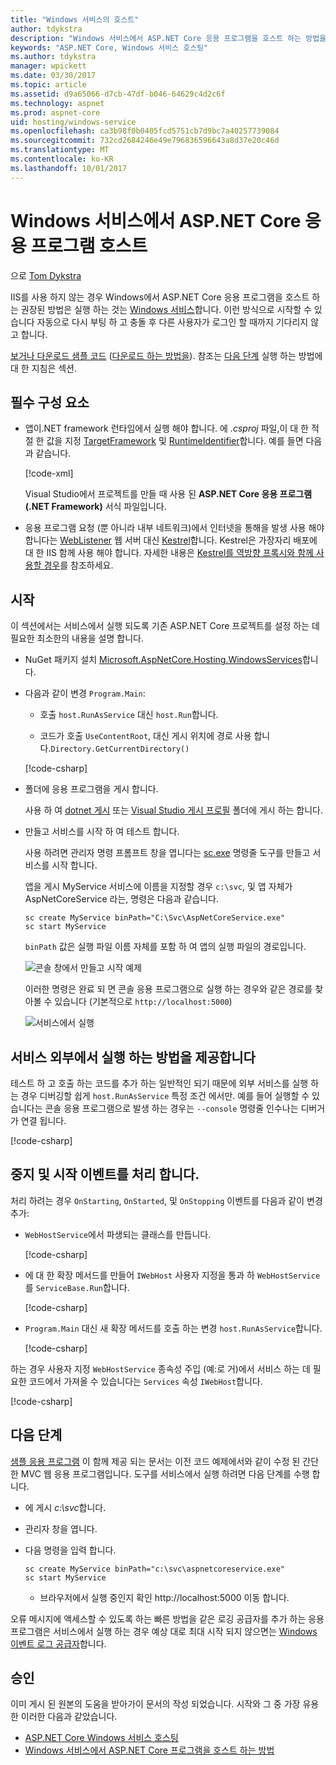 ```yaml
---
title: "Windows 서비스의 호스트"
author: tdykstra
description: "Windows 서비스에서 ASP.NET Core 응용 프로그램을 호스트 하는 방법을 알아봅니다."
keywords: "ASP.NET Core, Windows 서비스 호스팅"
ms.author: tdykstra
manager: wpickett
ms.date: 03/30/2017
ms.topic: article
ms.assetid: d9a65066-d7cb-47df-b046-64629c4d2c6f
ms.technology: aspnet
ms.prod: aspnet-core
uid: hosting/windows-service
ms.openlocfilehash: ca3b98f0b0405fcd5751cb7d9bc7a40257739084
ms.sourcegitcommit: 732cd2684246e49e796836596643a8d37e20c46d
ms.translationtype: MT
ms.contentlocale: ko-KR
ms.lasthandoff: 10/01/2017
---
```

# <a name="host-an-aspnet-core-app-in-a-windows-service"></a>Windows 서비스에서 ASP.NET Core 응용 프로그램 호스트

으로 [Tom Dykstra](https://github.com/tdykstra)

IIS를 사용 하지 않는 경우 Windows에서 ASP.NET Core 응용 프로그램을 호스트 하는 권장된 방법은 실행 하는 것는 [Windows 서비스](https://docs.microsoft.com/dotnet/framework/windows-services/introduction-to-windows-service-applications)합니다. 이런 방식으로 시작할 수 있습니다 자동으로 다시 부팅 하 고 충돌 후 다른 사용자가 로그인 할 때까지 기다리지 않고 합니다.

[보거나 다운로드 샘플 코드](https://github.com/aspnet/Docs/tree/master/aspnetcore/hosting/windows-service/sample) ([다운로드 하는 방법을](xref:tutorials/index#how-to-download-a-sample)). 참조는 [다음 단계](#next-steps) 실행 하는 방법에 대 한 지침은 섹션.

## <a name="prerequisites"></a>필수 구성 요소

* 앱이.NET framework 런타임에서 실행 해야 합니다.  에 *.csproj* 파일,이 대 한 적절 한 값을 지정 [TargetFramework](https://docs.microsoft.com/nuget/schema/target-frameworks) 및 [RuntimeIdentifier](https://docs.microsoft.com/dotnet/articles/core/rid-catalog)합니다. 예를 들면 다음과 같습니다.

  [!code-xml[](windows-service/sample/AspNetCoreService.csproj?range=3-6)]

  Visual Studio에서 프로젝트를 만들 때 사용 된 **ASP.NET Core 응용 프로그램 (.NET Framework)** 서식 파일입니다.

* 응용 프로그램 요청 (뿐 아니라 내부 네트워크)에서 인터넷을 통해을 발생 사용 해야 합니다는 [WebListener](xref:fundamentals/servers/weblistener) 웹 서버 대신 [Kestrel](xref:fundamentals/servers/kestrel)합니다.  Kestrel은 가장자리 배포에 대 한 IIS 함께 사용 해야 합니다.  자세한 내용은 [Kestrel를 역방향 프록시와 함께 사용할 경우](xref:fundamentals/servers/kestrel#when-to-use-kestrel-with-a-reverse-proxy)를 참조하세요.

## <a name="getting-started"></a>시작

이 섹션에서는 서비스에서 실행 되도록 기존 ASP.NET Core 프로젝트를 설정 하는 데 필요한 최소한의 내용을 설명 합니다.

* NuGet 패키지 설치 [Microsoft.AspNetCore.Hosting.WindowsServices](https://www.nuget.org/packages/Microsoft.AspNetCore.Hosting.WindowsServices/)합니다.

* 다음과 같이 변경 `Program.Main`:
  
  * 호출 `host.RunAsService` 대신 `host.Run`합니다.
  
  * 코드가 호출 `UseContentRoot`, 대신 게시 위치에 경로 사용 합니다.`Directory.GetCurrentDirectory()` 
  
  [!code-csharp[](windows-service/sample/Program.cs?name=ServiceOnly&highlight=3-4,8,14)]

* 폴더에 응용 프로그램을 게시 합니다.

  사용 하 여 [dotnet 게시](https://docs.microsoft.com/dotnet/articles/core/tools/dotnet-publish) 또는 [Visual Studio 게시 프로필](xref:publishing/web-publishing-vs) 폴더에 게시 하는 합니다.

* 만들고 서비스를 시작 하 여 테스트 합니다.

  사용 하려면 관리자 명령 프롬프트 창을 엽니다는 [sc.exe](https://technet.microsoft.com/library/bb490995) 명령줄 도구를 만들고 서비스를 시작 합니다.  
  
  앱을 게시 MyService 서비스에 이름을 지정할 경우 `c:\svc`, 및 앱 자체가 AspNetCoreService 라는, 명령은 다음과 같습니다.

  ```console
  sc create MyService binPath="C:\Svc\AspNetCoreService.exe"
  sc start MyService
  ```
  `binPath` 값은 실행 파일 이름 자체를 포함 하 여 앱의 실행 파일의 경로입니다.

  ![콘솔 창에서 만들고 시작 예제](windows-service/_static/create-start.png)

  이러한 명령은 완료 되 면 콘솔 응용 프로그램으로 실행 하는 경우와 같은 경로를 찾아볼 수 있습니다 (기본적으로 `http://localhost:5000`)

  ![서비스에서 실행](windows-service/_static/running-in-service.png)


## <a name="provide-a-way-to-run-outside-of-a-service"></a>서비스 외부에서 실행 하는 방법을 제공합니다

테스트 하 고 호출 하는 코드를 추가 하는 일반적인 되기 때문에 외부 서비스를 실행 하는 경우 디버깅할 쉽게 `host.RunAsService` 특정 조건 에서만.  예를 들어 실행할 수 있습니다는 콘솔 응용 프로그램으로 발생 하는 경우는 `--console` 명령줄 인수나는 디버거가 연결 됩니다.

[!code-csharp[](windows-service/sample/Program.cs?name=ServiceOrConsole)]

## <a name="handle-stopping-and-starting-events"></a>중지 및 시작 이벤트를 처리 합니다.

처리 하려는 경우 `OnStarting`, `OnStarted`, 및 `OnStopping` 이벤트를 다음과 같이 변경 추가:

* `WebHostService`에서 파생되는 클래스를 만듭니다.

  [!code-csharp[](windows-service/sample/CustomWebHostService.cs?name=NoLogging)]

* 에 대 한 확장 메서드를 만들어 `IWebHost` 사용자 지정을 통과 하 `WebHostService` 를 `ServiceBase.Run`합니다.

  [!code-csharp[](windows-service/sample/WebHostServiceExtensions.cs?name=ExtensionsClass)]

* `Program.Main` 대신 새 확장 메서드를 호출 하는 변경 `host.RunAsService`합니다.

  [!code-csharp[](windows-service/sample/Program.cs?name=HandleStopStart&highlight=26)]

하는 경우 사용자 지정 `WebHostService` 종속성 주입 (예:로 거)에서 서비스 하는 데 필요한 코드에서 가져올 수 있습니다는 `Services` 속성 `IWebHost`합니다.

[!code-csharp[](windows-service/sample/CustomWebHostService.cs?name=Logging&highlight=7)]

## <a name="next-steps"></a>다음 단계

[샘플 응용 프로그램](https://github.com/aspnet/Docs/tree/master/aspnetcore/hosting/windows-service/sample) 이 함께 제공 되는 문서는 이전 코드 예제에서와 같이 수정 된 간단한 MVC 웹 응용 프로그램입니다.  도구를 서비스에서 실행 하려면 다음 단계를 수행 합니다.

* 에 게시 *c:\svc*합니다.

* 관리자 창을 엽니다.

* 다음 명령을 입력 합니다.

  ```console
  sc create MyService binPath="c:\svc\aspnetcoreservice.exe"
  sc start MyService
  ```

  * 브라우저에서 실행 중인지 확인 http://localhost:5000 이동 합니다.

오류 메시지에 액세스할 수 있도록 하는 빠른 방법을 같은 로깅 공급자를 추가 하는 응용 프로그램은 서비스에서 실행 하는 경우 예상 대로 최대 시작 되지 않으면는 [Windows 이벤트 로그 공급자](xref:fundamentals/logging#eventlog)합니다.

## <a name="acknowledgments"></a>승인

이미 게시 된 원본의 도움을 받아가이 문서의 작성 되었습니다. 시작와 그 중 가장 유용한 이러한 다음과 같았습니다.

* [ASP.NET Core Windows 서비스 호스팅](https://stackoverflow.com/questions/37346383/hosting-asp-net-core-as-windows-service/37464074)
* [Windows 서비스에서 ASP.NET Core 프로그램을 호스트 하는 방법](https://dotnetthoughts.net/how-to-host-your-aspnet-core-in-a-windows-service/)
